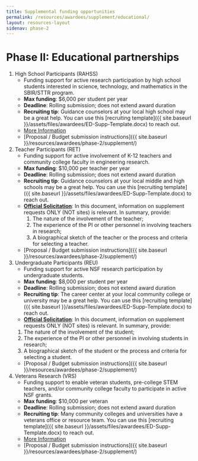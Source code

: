 ```yaml
---
title: Supplemental funding opportunities
permalink: /resources/awardees/supplement/educational/
layout: resources-layout
sidenav: phase-2
---
```

<h1>
  <span>Phase II:</span>
  Educational partnerships
</h1>

1. High School Participants (RAHSS)
    - Funding support for active research participation by high school students interested in science, technology, and mathematics in the SBIR/STTR program.
    - **Max funding**: $6,000 per student per year
    - **Deadline**: Rolling submission; does not extend award duration
    - **Recruiting tip**: Guidance counselors at your local high school may be a great help. You can use this [recruiting template]({{ site.baseurl }}/assets/files/awardees/ED-Supp-Template.docx) to reach out.
    - [More Information](http://www.nsf.gov/pubs/2014/nsf14073/nsf14073.jsp?org=ENG)
    - [Proposal / Budget submission instructions]({{ site.baseurl }}/resources/awardees/phase-2/supplement/)
2. Teacher Participants (RET)
    - Funding support for active involvement of K-12 teachers and community college faculty in engineering research.
    - **Max funding**: $10,000 per teacher per year
    - **Deadline**: Rolling submission; does not extend award duration
    - **Recruiting tip**: Guidance counselors at your local middle and high schools may be a great help. You can use this [recruiting template]({{ site.baseurl }}/assets/files/awardees/ED-Supp-Template.docx) to reach out.
    - **[Official Solicitation](http://www.nsf.gov/pubs/2015/nsf15536/nsf15536.htm?org=NSF)**: In this document, information on supplement requests ONLY (NOT sites) is relevant. In summary, provide:
      1. The nature of the involvement of the teacher;
      2. The experience of the PI or other personnel in involving teachers in research;
      3. A biographical sketch of the teacher or the process and criteria for selecting a teacher.
    - [Proposal / Budget submission instructions]({{ site.baseurl }}/resources/awardees/phase-2/supplement/)
3. Undergraduate Participants (REU)
    - Funding support for active NSF research participation by undergraduate students.
    - **Max funding**: $8,000 per student per year
    - **Deadline**: Rolling submission; does not extend award duration
    - **Recruiting tip**: The career center at your local community college or university may be a great help. You can use this [recruiting template]({{ site.baseurl }}/assets/files/awardees/ED-Supp-Template.docx) to reach out.
    - **[Official Solicitation](http://www.nsf.gov/funding/pgm_summ.jsp?pims_id=5517)**: In this document, information on supplement requests ONLY (NOT sites) is relevant. In summary, provide:
    1. The nature of the involvement of the student;
    2. The experience of the PI or other personnel in involving students in research;
    3. A biographical sketch of the student or the process and criteria for selecting a student.
    - [Proposal / Budget submission instructions]({{ site.baseurl }}/resources/awardees/phase-2/supplement/)
4. Veterans Research (VRS)
    - Funding support to enable veteran students, pre-college STEM teachers, and/or community college faculty to participate in active NSF grants.
    - **Max funding**: $10,000 per veteran
    - **Deadline**: Rolling submission; does not extend award duration
    - **Recruiting tip**: Many community colleges and universities have a veterans office or resource team. You can use this [recruiting template]({{ site.baseurl }}/assets/files/awardees/ED-Supp-Template.docx) to reach out.
    - [More Information](http://www.nsf.gov/pubs/2014/nsf14124/nsf14124.jsp)
    - [Proposal / Budget submission instructions]({{ site.baseurl }}/resources/awardees/phase-2/supplement/)
